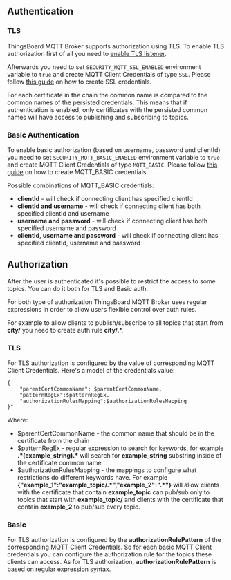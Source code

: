 ## Authentication

### TLS

ThingsBoard MQTT Broker supports authorization using TLS.
To enable TLS authorization first of all you need to [enable TLS listener](/docs/mqtt-broker/mqtt-listeners/). 

Afterwards you need to set `SECURITY_MQTT_SSL_ENABLED` environment variable to `true` and create MQTT Client Credentials of type `SSL`.
Please follow [this guide](/docs/mqtt-broker/mqtt-client-credentials-management/) on how to create SSL credentials.

For each certificate in the chain the common name is compared to the common names of the persisted credentials.
This means that if authentication is enabled, only certificates with the persisted common names will have access to publishing and subscribing to topics. 

### Basic Authentication

To enable basic authorization (based on username, password and clientId) you need to set `SECURITY_MQTT_BASIC_ENABLED` environment variable to `true` and create MQTT Client Credentials of type `MQTT_BASIC`.
Please follow [this guide](/docs/mqtt-broker/mqtt-client-credentials-management/) on how to create MQTT_BASIC credentials.

Possible combinations of MQTT_BASIC credentials:
- **clientId** - will check if connecting client has specified clientId
- **clientId and username** - will check if connecting client has both specified clientId and username
- **username and password** - will check if connecting client has both specified username and password
- **clientId, username and password** - will check if connecting client has specified clientId, username and password

## Authorization

After the user is authenticated it's possible to restrict the access to some topics. 
You can do it both for TLS and Basic auth.

For both type of authorization ThingsBoard MQTT Broker uses regular expressions in order to allow users flexible control over auth rules.

For example to allow clients to publish/subscribe to all topics that start from **city/** you need to create auth rule **city/.***.

### TLS

For TLS authorization is configured by the value of corresponding MQTT Client Credentials.
Here's a model of the credentials value:

```
{
    "parentCertCommonName": $parentCertCommonName,
    "patternRegEx":$patternRegEx,
    "authorizationRulesMapping":$authorizationRulesMapping
}"
```

Where:
- $parentCertCommonName - the common name that should be in the certificate from the chain
- $patternRegEx - regular expression to search for keywords, 
for example <b>.\*(example_string).\*</b> will search for **example_string** substring inside of the certificate common name
- $authorizationRulesMapping - the mappings to configure what restrictions do different keywords have. 
For example <b>{"example_1":"example_topic/.*","example_2":".\*"}</b> will allow clients with the certificate that contain **example_topic** can pub/sub only to topics that start with **example_topic/** 
and clients with the certificate that contain **example_2** to pub/sub every topic.

### Basic

For TLS authorization is configured by the **authorizationRulePattern** of the corresponding MQTT Client Credentials.
So for each basic MQTT Client credentials you can configure the authorization rule for the topics these clients can access.
As for TLS authorization, **authorizationRulePattern** is based on regular expression syntax.

